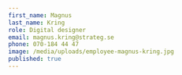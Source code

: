 ```yaml
---
first_name: Magnus
last_name: Kring
role: Digital designer
email: magnus.kring@strateg.se
phone: 070-184 44 47
image: /media/uploads/employee-magnus-kring.jpg
published: true
---
```

